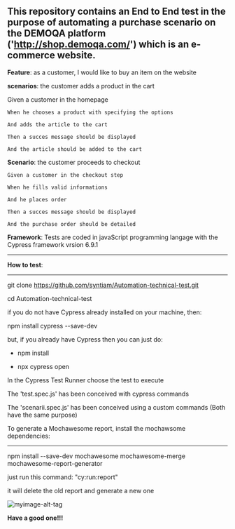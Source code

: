 This repository contains an End to End test in the purpose of automating a purchase scenario on the __DEMOQA__ platform ('http://shop.demoqa.com/') which is an e-commerce website.
--------------------------------------------------------------------------------------------
__Feature__: as a customer, I would like to buy an item on the website

__scenarios__: the customer adds a product in the cart

   Given a customer in the homepage
    
    When he chooses a product with specifying the options
   
    And adds the article to the cart 
    
    Then a succes message should be displayed
   
    And the article should be added to the cart
    

__Scenario__: the customer proceeds to checkout

    Given a customer in the checkout step
    
    When he fills valid informations
    
    And he places order
    
    Then a succes message should be displayed 
    
    And the purchase order should be detailed
    

__Framework__: Tests are coded in javaScript programming langage with the Cypress framework vrsion 6.9.1

--------------------------------------------------------------------------------------------
__How to test__:

--------------------------------------------------------------------------------------------
git clone https://github.com/syntiam/Automation-technical-test.git

cd Automation-technical-test

if you do not have Cypress already installed on your machine, then:

npm install cypress --save-dev

but, if you already have Cypress then you can just do:

* npm install 

* npx cypress open

In the Cypress Test Runner choose the test to execute 

The 'test.spec.js' has been conceived with cypress commands

The 'scenarii.spec.js' has been conceived using a custom commands (Both have the same purpose)

To generate a Mochawesome report, install the mochawsome dependencies:

--------------------------------------------------------------------------------------------
npm install --save-dev mochawesome mochawesome-merge mochawesome-report-generator

just run this command: "cy:run:report"

it will delete the old report and generate a new one

![myimage-alt-tag](https://user-images.githubusercontent.com/78595629/116811763-485ec780-ab4b-11eb-9f5e-46be9f60aa3b.png)


__Have a good one!!!__
